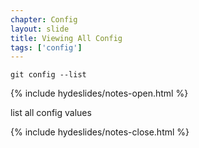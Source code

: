 ```yaml
---
chapter: Config
layout: slide
title: Viewing All Config
tags: ['config']
---
```


	git config --list

{% include hydeslides/notes-open.html %}

list all config values

{% include hydeslides/notes-close.html %}